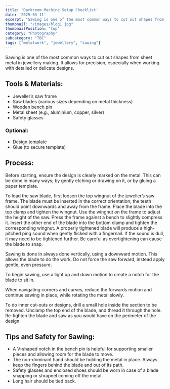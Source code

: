 ```yaml
---
title: 'Darkroom Machine Setup Checklist'
date: '2025-03-11'
excerpt: "Sawing is one of the most common ways to cut out shapes from sheet metal..."
thumbnail: "/images/blog1.jpg"
thumbnailPosition: "top"
category: "Photography"
subcategory: "TBC"
tags: ["metalwork", "jewellery", "sawing"]
---
```


Sawing is one of the most common ways to cut out shapes from sheet metal in jewellery making. It allows for precision, especially when working with detailed or delicate designs.

## Tools & Materials:

- Jeweller’s saw frame
- Saw blades (various sizes depending on metal thickness)
- Wooden bench pin
- Metal sheet (e.g., aluminium, copper, silver)
- Safety glasses

### Optional:
- Design template
- Glue (to secure template)

## Process:
Before starting, ensure the design is clearly marked on the metal. This can be done in many ways; by gently etching or drawing on it, or by gluing a paper template.

To load the saw blade, first loosen the top wingnut of the jeweller’s saw frame. The blade must be inserted in the correct orientation; the teeth should point downwards and away from the frame. Place the blade into the top clamp and tighten the wingnut. Use the wingnut on the frame to adjust the height of the saw. Press the frame against a bench to slightly compress it. Insert the other end of the blade into the bottom clamp and tighten the corresponding wingnut. A properly tightened blade will produce a high-pitched ping sound when gently flicked with a fingernail. If the sound is dull, it may need to be tightened further. Be careful as overtightening can cause the blade to snap.

Sawing is done in always done vertically, using a downward motion. This allows the blade to do the work. Do not force the saw forward, instead apply gentle, even pressure.

To begin sawing, use a light up and down motion to create a notch for the blade to sit in.

When navigating corners and curves, reduce the forwards motion and continue sawing in place, while rotating the metal slowly.

To do inner cut-outs or designs, drill a small hole inside the section to be removed. Unclamp the top end of the blade, and thread it through the hole. Re-tighten the blade and saw as you would have on the perimeter of the design.

## Tips and Safety for Sawing:
- A V-shaped notch in the bench pin is helpful for supporting smaller pieces and allowing room for the blade to move.
- The non-dominant hand should be holding the metal in place. Always keep the fingers behind the blade and out of its path.
- Safety glasses and enclosed shoes should be worn in case of a blade snapping or shrapnel coming off the metal.
- Long hair should be tied back.
